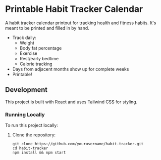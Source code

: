 # Printable Habit Tracker Calendar

A habit tracker calendar printout for tracking health and fitness habits.
It's meant to be printed and filled in by hand.

- Track daily:
  - Weight
  - Body fat percentage
  - Exercise
  - Rest/early bedtime
  - Calorie tracking
- Days from adjacent months show up for complete weeks
- Printable!

## Development

This project is built with React and uses Tailwind CSS for styling.

### Running Locally

To run this project locally:

1. Clone the repository:
   ```
   git clone https://github.com/yourusername/habit-tracker.git
   cd habit-tracker
   npm install && npm start
   ```